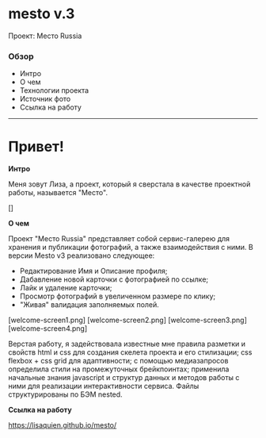 # mesto v.3
Проект: Место Russia

### Обзор
* Интро
* О чем
* Технологии проекта
* Источник фото
* Ссылка на работу

------------

# Привет!

**Интро**

Меня зовут Лиза, а проект, который я сверстала в качестве проектной работы, называется "Место".

[]

**О чем**

Проект "Место Russia" представляет собой сервис-галерею для хранения и публикации фотографий, а также взаимодействия с ними. В версии Mesto v3 реализовано следующее:

* Редактирование Имя и Описание профиля;
* Дабавление новой карточки с фотографией по ссылке;
* Лайк и удаление карточки;
* Просмотр фотографий в увеличенном размере по клику;
* "Живая" валидация заполняемых полей.

[welcome-screen1.png] [welcome-screen2.png]
[welcome-screen3.png] [welcome-screen4.png]

Верстая работу, я задействовала известные мне правила разметки и свойств html и css для создания скелета проекта и его стилизации; css flexbox + css grid для адаптивности; с помощью медиазапросов определила стили на промежуточных брейкпоинтах; применила начальные знания javascript и структур данных и методов работы с ними для реализации интерактивности сервиса. Файлы структурированы по БЭМ nested.

**Ссылка на работу**

https://lisaquien.github.io/mesto/

